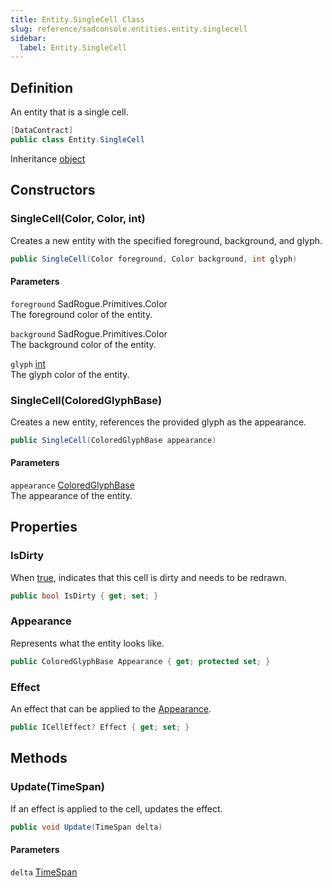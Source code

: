 ```yaml
---
title: Entity.SingleCell Class
slug: reference/sadconsole.entities.entity.singlecell
sidebar:
  label: Entity.SingleCell
---
```

## Definition

An entity that is a single cell.

```csharp title="C#"
[DataContract]
public class Entity.SingleCell
```

Inheritance [object](https://learn.microsoft.com/dotnet/api/system.object/)

## Constructors

### SingleCell(Color, Color, int)

Creates a new entity with the specified foreground, background, and glyph.

```csharp title="C#"
public SingleCell(Color foreground, Color background, int glyph)
```

#### Parameters

`foreground` SadRogue.Primitives.Color  
The foreground color of the entity.

`background` SadRogue.Primitives.Color  
The background color of the entity.

`glyph` [int](https://learn.microsoft.com/dotnet/api/system.int32/)  
The glyph color of the entity.


### SingleCell(ColoredGlyphBase)

Creates a new entity, references the provided glyph as the appearance.

```csharp title="C#"
public SingleCell(ColoredGlyphBase appearance)
```

#### Parameters

`appearance` [ColoredGlyphBase](../sadconsole.coloredglyphbase/)  
The appearance of the entity.


## Properties

### IsDirty

When <a href="https://learn.microsoft.com/dotnet/csharp/language-reference/builtin-types/bool">true</a>, indicates that this cell is dirty and needs to be redrawn.

```csharp title="C#"
public bool IsDirty { get; set; }
```

### Appearance

Represents what the entity looks like.

```csharp title="C#"
public ColoredGlyphBase Appearance { get; protected set; }
```

### Effect

An effect that can be applied to the [Appearance](../sadconsole.entities.entity.singlecell/#appearance/).

```csharp title="C#"
public ICellEffect? Effect { get; set; }
```

## Methods

### Update(TimeSpan)

If an effect is applied to the cell, updates the effect.

```csharp title="C#"
public void Update(TimeSpan delta)
```

#### Parameters

`delta` [TimeSpan](https://learn.microsoft.com/dotnet/api/system.timespan/)